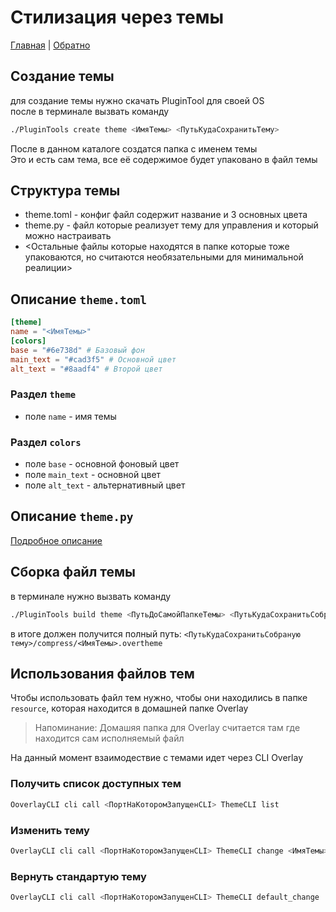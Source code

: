 # Стилизация через темы

[Главная](../README.md) | [Обратно](index.md)

## Создание темы

для создание темы нужно скачать PluginTool для своей OS  
после в терминале вызвать команду
```bash
./PluginTools create theme <ИмяТемы> <ПутьКудаСохранитьТему>
```

После в данном каталоге создатся папка с именем темы  
Это и есть сам тема, все её содержимое будет упаковано в файл темы

## Структура темы

- theme.toml - конфиг файл содержит название и 3 основных цвета
- theme.py - файл которые реализует тему для управления и который можно настраивать
- <Остальные файлы которые находятся в папке которые тоже упаковаются, но считаются необязательными для минимальной реалиции>

## Описание `theme.toml`

```toml
[theme]
name = "<ИмяТемы>"
[colors]
base = "#6e738d" # Базовый фон
main_text = "#cad3f5" # Основной цвет
alt_text = "#8aadf4" # Второй цвет
```

### Раздел `theme`

- поле `name` - имя темы

### Раздел `colors`

- поле `base` - основной фоновый цвет
- поле `main_text` - основной цвет
- поле `alt_text` - альтернативный цвет

## Описание `theme.py`

[Подробное описание](theme_file.md)

## Cборка файл темы

в терминале нужно вызвать команду

```bash
./PluginTools build theme <ПутьДоСамойПапкеТемы> <ПутьКудаСохранитьСобраную тему>
```

в итоге должен получится полный путь:
`<ПутьКудаСохранитьСобраную тему>/compress/<ИмяТемы>.overtheme`

## Использования файлов тем

Чтобы использовать файл тем нужно, чтобы они находились в папке `resource`, которая находится в домашней папке Overlay

> Напоминание: Домашяя папка для Overlay считается там где находится сам исполняемый файл

На данный момент взаимодествие с темами идет через CLI Overlay

### Получить список доступных тем

```bash
OoverlayCLI cli call <ПортНаКоторомЗапущенCLI> ThemeCLI list
```

### Изменить тему

```bash
OverlayCLI cli call <ПортНаКоторомЗапущенCLI> ThemeCLI change <ИмяТемы>
```

### Вернуть стандартую тему

```bash
OverlayCLI cli call <ПортНаКоторомЗапущенCLI> ThemeCLI default_change
```